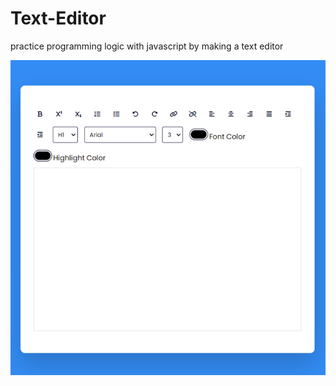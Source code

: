 # Text-Editor
practice programming logic with javascript by making a text editor


![screenshot](screenshot.jpg)